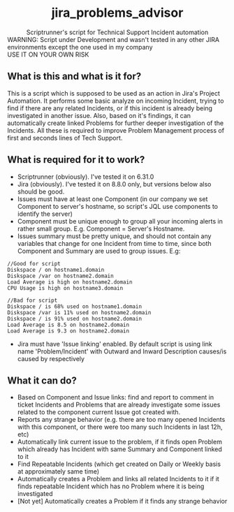 <h1 align="center">jira_problems_advisor</h1>

<div align="center">Scriptrunner's script for Technical Support Incident automation</div>

<div align="left">WARNING: Script under Development and wasn't tested in any other JIRA environments except the one used in my company</div>
<div align="left">USE IT ON YOUR OWN RISK</div>

## What is this and what is it for?️

This is a script which is supposed to be used as an action in Jira's Project Automation.
It performs some basic analyze on incoming Incident, trying to find if there are any related Incidents, or if this incident is already being investigated in another issue.
Also, based on it's findings, it can automatically create linked Problems for further deeper investigation of the Incidents.
All these is required to improve Problem Management process of first and seconds lines of Tech Support.

## What is required for it to work?

- Scriptrunner (obviously). I've tested it on 6.31.0
- Jira (obviously). I've tested it on 8.8.0 only, but versions below also should be good.
- Issues must have at least one Component (in our company we set Component to server's hostname, so script's JQL use components to identify the server)
- Component must be unique enough to group all your incoming alerts in rather small group. E.g. Component = Server's Hostname.
- Issues summary must be pretty unique, and should not contain any variables that change for one Incident from time to time, since both Component and Summary are used to group issues. E.g:

```
//Good for script
Diskspace / on hostname1.domain
Diskspace /var on hostname2.domain
Load Average is high on hostname2.domain
CPU Usage is high on hostname3.domain
```

```
//Bad for script
Diskspace / is 68% used on hostname1.domain
Diskspace /var is 11% used on hostname2.domain
Diskspace / is 91% used on hostname2.domain
Load Average is 8.5 on hostname2.domain
Load Average is 9.3 on hostname2.domain
```
- Jira must have 'Issue linking' enabled. By default script is using link name 'Problem/Incident' with Outward and Inward Description causes/is caused by respectively

## What it can do?

- Based on Component and Issue links: find and report to comment in ticket Incidents and Problems that are already investigate some issues related to the component current Issue got created with.
- Reports any strange behavior (e.g. there are too many opened Incidents with this component, or there were too many such Incidents in last 12h, etc)
- Automatically link current issue to the problem, if it finds open Problem which already has Incident with same Summary and Component linked to it
- Find Repeatable Incidents (which get created on Daily or Weekly basis at approximately same time)
- Automatically creates a Problem and links all related Incidents to it if it finds repeatable Incident which has no Problem where it is being investigated
- [Not yet] Automatically creates a Problem if it finds any strange behavior

